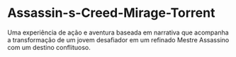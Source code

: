 # Assassin-s-Creed-Mirage-Torrent
Uma experiência de ação e aventura baseada em narrativa que acompanha a transformação de um jovem desafiador em um refinado Mestre Assassino com um destino conflituoso.

